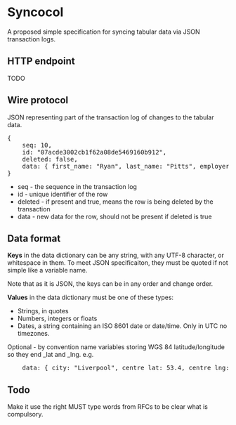 Syncocol
========

A proposed simple specification for syncing tabular data via JSON transaction logs.


HTTP endpoint
-------------

TODO


Wire protocol
-------------

JSON representing part of the transaction log of changes to the tabular data.

<pre>
{ 
    seq: 10, 
    id: "07acde3002cb1f62a08de5469160b912", 
    deleted: false, 
    data: { first_name: "Ryan", last_name: "Pitts", employer: "The Spokesman-Review" } 
}
</pre>

* seq - the sequence in the transaction log
* id - unique identifier of the row
* deleted - if present and true, means the row is being deleted by the transaction
* data - new data for the row, should not be present if deleted is true


Data format
-----------

**Keys** in the data dictionary can be any string, with any UTF-8 character, or
whitespace in them. To meet JSON specificaiton, they must be quoted if not 
simple like a variable name.

Note that as it is JSON, the keys can be in any order and change order.

**Values** in the data dictionary must be one of these types:

* Strings, in quotes
* Numbers, integers or floats
* Dates, a string containing an ISO 8601 date or date/time. Only in UTC no timezones.

Optional - by convention name variables storing WGS 84 latitude/longitude so
they end \_lat and \_lng. e.g. 
<pre>
    data: { city: "Liverpool", centre_lat: 53.4, centre_lng: -3 }
</pre>


Todo
----

Make it use the right MUST type words from RFCs to be clear what is compulsory.




